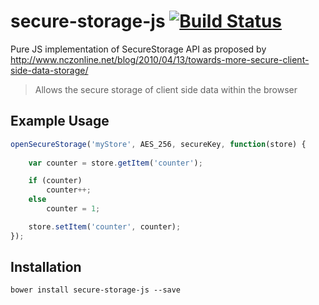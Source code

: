 secure-storage-js [![Build Status](https://travis-ci.org/bealearts/secure-storage-js.png?branch=master)](https://travis-ci.org/bealearts/secure-storage-js)
=================
Pure JS implementation of SecureStorage API as proposed by http://www.nczonline.net/blog/2010/04/13/towards-more-secure-client-side-data-storage/

> Allows the secure storage of client side data within the browser 

Example Usage
-------------

```js
openSecureStorage('myStore', AES_256, secureKey, function(store) {
	
	var counter = store.getItem('counter');

	if (counter)
		counter++;
	else
		counter = 1;

	store.setItem('counter', counter);
});
```

Installation
------------

```shell
bower install secure-storage-js --save
```    

